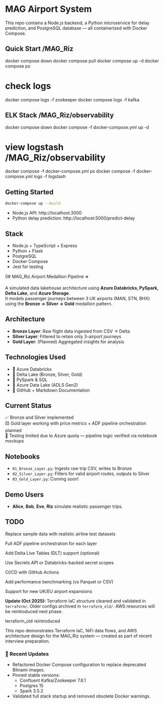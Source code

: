 # MAG Airport System

This repo contains a Node.js backend, a Python microservice for delay prediction, and PostgreSQL database — all containerized with Docker Compose.

## Quick Start /MAG_Riz ##

docker compose down
docker compose pull
docker compose up -d
docker compose ps

# check logs

docker compose logs -f zookeeper
docker compose logs -f kafka

## ELK Stack /MAG_Riz/observability ##

docker compose down
docker compose -f docker-compose.yml up -d

# view logstash /MAG_Riz/observability

docker compose -f docker-compose.yml ps
docker compose -f docker-compose.yml logs -f logstash

## Getting Started

```bash
docker-compose up --build
```

- Node.js API: http://localhost:3000
- Python delay prediction: http://localhost:5000/predict-delay

## Stack

- Node.js + TypeScript + Express
- Python + Flask
- PostgreSQL
- Docker Compose
- Jest for testing

0# MAG_Riz Airport Medallion Pipeline ✈️

A simulated data lakehouse architecture using **Azure Databricks, PySpark, Delta Lake**, and **Azure Storage**.  
It models passenger journeys between 3 UK airports (MAN, STN, BHX) using the **Bronze → Silver → Gold** medallion pattern.

## Architecture

- **Bronze Layer**: Raw flight data ingested from CSV → Delta
- **Silver Layer**: Filtered to retain only 3-airport journeys
- **Gold Layer**: (Planned) Aggregated insights for analysis

## Technologies Used

- 🔹 Azure Databricks
- 🔹 Delta Lake (Bronze, Silver, Gold)
- 🔹 PySpark & SQL
- 🔹 Azure Data Lake (ADLS Gen2)
- 🔹 GitHub + Markdown Documentation

## Current Status

✅ Bronze and Silver implemented  
🟨 Gold layer working with price metrics + ADF pipeline orchestration planned  
🧪 Testing limited due to Azure quota — pipeline logic verified via notebook mockups

## Notebooks

- `01_Bronze_Layer.py`: Ingests raw trip CSV, writes to Bronze
- `02_Silver_Layer.py`: Filters for valid airport routes, outputs to Silver
- `03_Gold_Layer.py`: Coming soon!

## Demo Users

- **Alice**, **Bob**, **Eve**, **Riz** simulate realistic passenger trips.

## TODO

Replace sample data with realistic airline test datasets

Full ADF pipeline orchestration for each layer

Add Delta Live Tables (DLT) support (optional)

Use Secrets API or Databricks-backed secret scopes

CI/CD with GitHub Actions

Add performance benchmarking (vs Parquet or CSV)

Support for new UK/EU airport expansions

**Update (Oct 2025):** Terraform IaC structure cleaned and validated in `terraform/`. 
Older configs archived in `terraform_old/`. AWS resources will be reintroduced next phase.

terraform_old reintroduced

This repo demonstrates Terraform IaC, NiFi data flows, and AWS architecture design for the MAG_Riz system — created as part of recent interview preparation.

### 🔄 Recent Updates
- Refactored Docker Compose configuration to replace deprecated Bitnami images.
- Pinned stable versions:
  - Confluent Kafka/Zookeeper 7.6.1
  - Postgres 15
  - Spark 3.5.2
- Validated full stack startup and removed obsolete Docker warnings.

